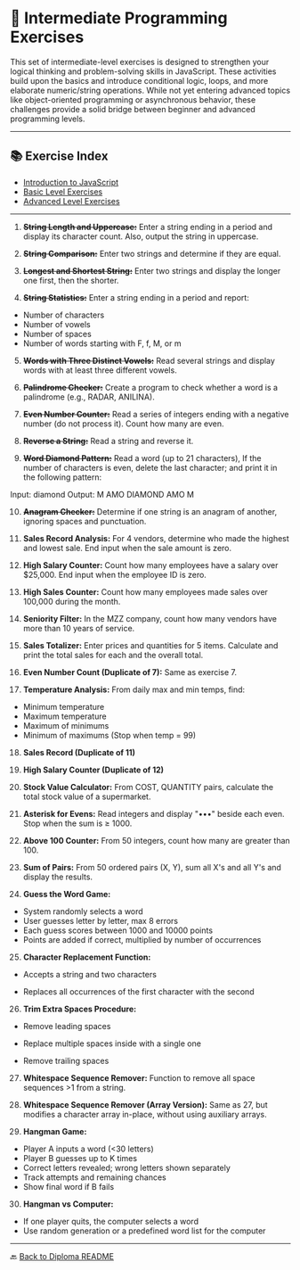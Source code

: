 # 🧠 Intermediate Programming Exercises

This set of intermediate-level exercises is designed to strengthen your logical thinking and problem-solving skills in JavaScript. These activities build upon the basics and introduce conditional logic, loops, and more elaborate numeric/string operations. While not yet entering advanced topics like object-oriented programming or asynchronous behavior, these challenges provide a solid bridge between beginner and advanced programming levels.

---

## 📚 Exercise Index

- [Introduction to JavaScript](../../README.md)
- [Basic Level Exercises](../basic/README.md)
- [Advanced Level Exercises](../advanced/README.md)

---

1. ~~**String Length and Uppercase:**~~ Enter a string ending in a period and display its character count. Also, output the string in uppercase.

2. ~~**String Comparison:**~~ Enter two strings and determine if they are equal.

3. ~~**Longest and Shortest String:**~~ Enter two strings and display the longer one first, then the shorter.

4. ~~**String Statistics:**~~ Enter a string ending in a period and report:

- Number of characters
- Number of vowels
- Number of spaces
- Number of words starting with F, f, M, or m

5. ~~**Words with Three Distinct Vowels:**~~ Read several strings and display words with at least three different vowels.

6. ~~**Palindrome Checker:**~~ Create a program to check whether a word is a palindrome (e.g., RADAR, ANILINA).

7. ~~**Even Number Counter:**~~ Read a series of integers ending with a negative number (do not process it). Count how many are even.

8. ~~**Reverse a String:**~~ Read a string and reverse it.

9. ~~**Word Diamond Pattern:**~~ Read a word (up to 21 characters), If the number of characters is even, delete the last character; and print it in the following pattern:

Input: diamond
Output:
   M
  AMO
DIAMOND
  AMO
   M

10. ~~**Anagram Checker:**~~ Determine if one string is an anagram of another, ignoring spaces and punctuation.

11. **Sales Record Analysis:** For 4 vendors, determine who made the highest and lowest sale. End input when the sale amount is zero.

12. **High Salary Counter:** Count how many employees have a salary over $25,000. End input when the employee ID is zero.

13. **High Sales Counter:** Count how many employees made sales over 100,000 during the month.

14. **Seniority Filter:** In the MZZ company, count how many vendors have more than 10 years of service.

15. **Sales Totalizer:** Enter prices and quantities for 5 items. Calculate and print the total sales for each and the overall total.

16. **Even Number Count (Duplicate of 7):** Same as exercise 7.

17. **Temperature Analysis:** From daily max and min temps, find:

- Minimum temperature
- Maximum temperature
- Maximum of minimums
- Minimum of maximums (Stop when temp = 99)

18. **Sales Record (Duplicate of 11)**

19. **High Salary Counter (Duplicate of 12)**

20. **Stock Value Calculator:** From COST, QUANTITY pairs, calculate the total stock value of a supermarket.

21. **Asterisk for Evens:** Read integers and display "•••" beside each even. Stop when the sum is ≥ 1000.

22. **Above 100 Counter:** From 50 integers, count how many are greater than 100.

23. **Sum of Pairs:** From 50 ordered pairs (X, Y), sum all X's and all Y's and display the results.

24. **Guess the Word Game:**

- System randomly selects a word
- User guesses letter by letter, max 8 errors
- Each guess scores between 1000 and 10000 points
- Points are added if correct, multiplied by number of occurrences

25. **Character Replacement Function:**

- Accepts a string and two characters

- Replaces all occurrences of the first character with the second

26. **Trim Extra Spaces Procedure:**

- Remove leading spaces

- Replace multiple spaces inside with a single one

- Remove trailing spaces

27. **Whitespace Sequence Remover:** Function to remove all space sequences >1 from a string.

28. **Whitespace Sequence Remover (Array Version):** Same as 27, but modifies a character array in-place, without using auxiliary arrays.

29. **Hangman Game:**

- Player A inputs a word (<30 letters)
- Player B guesses up to K times
- Correct letters revealed; wrong letters shown separately
- Track attempts and remaining chances
- Show final word if B fails

30. **Hangman vs Computer:**

- If one player quits, the computer selects a word
- Use random generation or a predefined word list for the computer

---

🔙 [Back to Diploma README](../../../../README.md)
